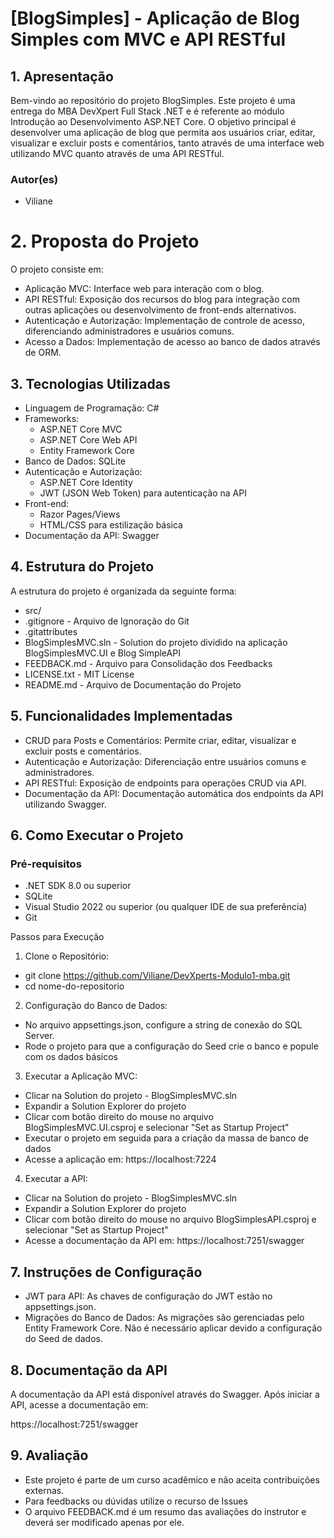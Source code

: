 # [BlogSimples] - Aplicação de Blog Simples com MVC e API RESTful

## 1. Apresentação
Bem-vindo ao repositório do projeto BlogSimples. Este projeto é uma entrega do MBA DevXpert Full Stack .NET e é referente ao módulo Introdução ao Desenvolvimento ASP.NET Core. O objetivo principal é desenvolver uma aplicação de blog que permita aos usuários criar, editar, visualizar e excluir posts e comentários, tanto através de uma interface web utilizando MVC quanto através de uma API RESTful. 

### Autor(es)
+ Viliane 

# 2. Proposta do Projeto
O projeto consiste em:

+ Aplicação MVC: Interface web para interação com o blog.
+ API RESTful: Exposição dos recursos do blog para integração com outras aplicações ou desenvolvimento de front-ends alternativos.
+ Autenticação e Autorização: Implementação de controle de acesso, diferenciando administradores e usuários comuns.
+ Acesso a Dados: Implementação de acesso ao banco de dados através de ORM.

## 3. Tecnologias Utilizadas
* Linguagem de Programação: C#
* Frameworks:
  * ASP.NET Core MVC
  * ASP.NET Core Web API
  * Entity Framework Core
* Banco de Dados: SQLite
* Autenticação e Autorização:
  * ASP.NET Core Identity
  * JWT (JSON Web Token) para autenticação na API
* Front-end:
  * Razor Pages/Views
  * HTML/CSS para estilização básica
* Documentação da API: Swagger

## 4. Estrutura do Projeto
A estrutura do projeto é organizada da seguinte forma:

* src/
* .gitignore - Arquivo de Ignoração do Git
* .gitattributes
* BlogSimplesMVC.sln - Solution do projeto dividido na aplicação BlogSimplesMVC.UI e Blog SimpleAPI 
* FEEDBACK.md - Arquivo para Consolidação dos Feedbacks
* LICENSE.txt - MIT License
* README.md - Arquivo de Documentação do Projeto

## 5. Funcionalidades Implementadas
* CRUD para Posts e Comentários: Permite criar, editar, visualizar e excluir posts e comentários.
* Autenticação e Autorização: Diferenciação entre usuários comuns e administradores.
* API RESTful: Exposição de endpoints para operações CRUD via API.
* Documentação da API: Documentação automática dos endpoints da API utilizando Swagger.

## 6. Como Executar o Projeto
### Pré-requisitos
* .NET SDK 8.0 ou superior
* SQLite
* Visual Studio 2022 ou superior (ou qualquer IDE de sua preferência)
* Git

Passos para Execução
  1. Clone o Repositório:

  * git clone https://github.com/Viliane/DevXperts-Modulo1-mba.git
  * cd nome-do-repositorio

  2. Configuração do Banco de Dados:

  * No arquivo appsettings.json, configure a string de conexão do SQL Server.
  * Rode o projeto para que a configuração do Seed crie o banco e popule com os dados básicos

  3. Executar a Aplicação MVC:

  * Clicar na Solution do projeto - BlogSimplesMVC.sln
  * Expandir a Solution Explorer do projeto
  * Clicar com botão direito do mouse no arquivo BlogSimplesMVC.UI.csproj e selecionar "Set as Startup Project" 
  * Executar o projeto em seguida para a criação da massa de banco de dados
  * Acesse a aplicação em: https://localhost:7224

  4. Executar a API:

  * Clicar na Solution do projeto - BlogSimplesMVC.sln
  * Expandir a Solution Explorer do projeto
  * Clicar com botão direito do mouse no arquivo BlogSimplesAPI.csproj e selecionar "Set as Startup Project" 
  * Acesse a documentação da API em: https://localhost:7251/swagger
  
## 7. Instruções de Configuração
* JWT para API: As chaves de configuração do JWT estão no appsettings.json.
* Migrações do Banco de Dados: As migrações são gerenciadas pelo Entity Framework Core. Não é necessário aplicar devido a configuração do Seed de dados.

## 8. Documentação da API
A documentação da API está disponível através do Swagger. Após iniciar a API, acesse a documentação em:

https://localhost:7251/swagger

## 9. Avaliação
* Este projeto é parte de um curso acadêmico e não aceita contribuições externas.
* Para feedbacks ou dúvidas utilize o recurso de Issues
* O arquivo FEEDBACK.md é um resumo das avaliações do instrutor e deverá ser modificado apenas por ele.